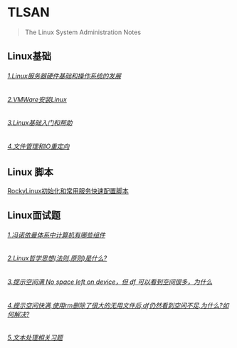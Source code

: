 # TLSAN
> The Linux System Administration Notes


## Linux基础
###### [1.Linux服务器硬件基础和操作系统的发展](./LinuxBasics/1.Linux服务器硬件基础和操作系统的发展.md)
###### [2.VMWare安装Linux](./LinuxBasics/2.VMWare安装Linux.md)
###### [3.Linux基础入门和帮助](./LinuxBasics/3.Linux基础入门和帮助.md)
###### [4.文件管理和IO重定向](./LinuxBasics/4.文件管理和IO重定向.md)


## Linux 脚本
[RockyLinux初始化和常用服务快速配置脚本](./scripts/)


## Linux面试题 
###### [1.冯诺依曼体系中计算机有哪些组件](./Interview/冯诺依曼体系中计算机有哪些组件.md)
###### [2.Linux哲学思想(法则,原则)是什么?](./Interview/Linux哲学思想(法则,原则)是什么.md)
###### [3.提示空间满 No space left on device，但 df 可以看到空间很多，为什么](./Interview/提示空间满Nospaceleftondevice但df可以看到空间很多,为什么.md)
###### [4.提示空间快满,使用rm删除了很大的无用文件后,df仍然看到空间不足,为什么?如何解决?](./Interview/提示空间快满,使用rm删除了很大的无用文件后,df仍然看到空间不足,为什么如何解决.md)

###### [5.文本处理相关习题](./Interview/TextExercise.md)




